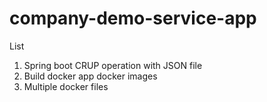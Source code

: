 # company-demo-service-app

List 
1) Spring boot CRUP operation with JSON file
2) Build docker app docker images 
3) Multiple docker files
